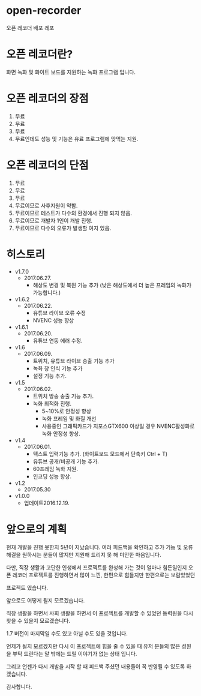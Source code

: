 # open-recorder
오픈 레코더 배포 레포

# 오픈 레코더란?
화면 녹화 및 화이트 보드를 지원하는 녹화 프로그램 입니다.

# 오픈 레코더의 장점
1. 무료
2. 무료
3. 무료
4. 무료인데도 성능 및 기능은 유료 프로그램에 맞먹는 지원.

# 오픈 레코더의 단점
1. 무료
2. 무료
3. 무료
4. 무료이므로 사후지원이 약함.
5. 무료이므로 테스트가 다수의 환경에서 진행 되지 않음.
6. 무료이므로 개발자 1인이 개발 진행.
7. 무료이므로 다수의 오류가 발생할 여지 있음.

# 히스토리
* v1.7.0
  * 2017.06.27.
    * 해상도 변경 및 복원 기능 추가 (낮은 해상도에서 더 높은 프레임의 녹화가 가능합니다.)
* v1.6.2
  * 2017.06.22.
    * 유튜브 라이브 오류 수정
    * NVENC 성능 향상
* v1.6.1
  * 2017.06.20.
    * 유튜브 연동 에러 수정.
* v1.6
  * 2017.06.09.
    * 트위치, 유튜브 라이브 송출 기능 추가
    * 녹화 창 인식 기능 추가
    * 설정 기능 추가.
* v1.5
  * 2017.06.02.
    * 트위치 방송 송출 기능 추가.
    * 녹화 최적화 진행.
      * 5~10%로 안정성 향상
      * 녹화 프레임 및 화질 개선
      * 사용중인 그래픽카드가 지포스GTX600 이상일 경우 NVENC활성화로 녹화 안정성 향상.
* v1.4
  * 2017.06.01.
    * 텍스트 입력기능 추가. (화이트보드 모드에서 단축키 Ctrl + T)
    * 유튜브 공개/비공개 기능 추가.
    * 60프레임 녹화 지원.
    * 인코딩 성능 향상.
* v1.2
  * 2017.05.30
* v1.0.0
  * 업데이트2016.12.19. 

# 앞으로의 계획
현재 개발을 진행 못한지 5년이 지났습니다. 여러 피드백을 확인하고 추가 기능 및 오류 해결을 원하시는 분들이 많지만 지원해 드리지 못 해 미안한 마음입니다.

다만, 직장 생활과 고단한 인생에서 프로젝트를 완성해 가는 것이 얼마나 힘든일인지 오픈 레코더 프로젝트를 진행하면서 많이 느낀, 한편으로 힘들지만 한편으로는 보람있었던

프로젝트 였습니다.

앞으로도 어떻게 될지 모르겠습니다.

직장 생활을 하면서 사회 생활을 하면서 이 프로젝트를 개발할 수 있었던 동력원을 다시 찾을 수 있을지 모르겠습니다.

1.7 버전이 마지막일 수도 있고 아닐 수도 있을 것입니다.

언제가 될지 모르겠지만 다시 이 프로젝트에 힘을 줄 수 있을 때 유저 분들의 많은 성원을 부탁 드린다는 말 밖에는 드릴 이야기가 없는 상태 입니다.

그리고 언젠가 다시 개발을 시작 할 때 피드백 주셨던 내용들이 꼭 반영될 수 있도록 하겠습니다.

감사합니다.
